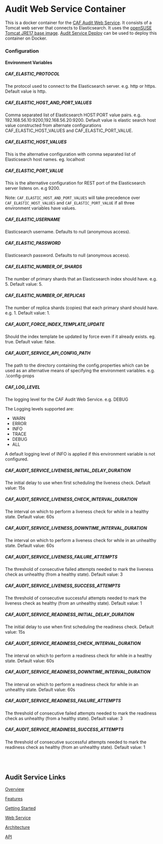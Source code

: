 # Audit Web Service Container

This is a docker container for the [CAF Audit Web Service](https://github.com/CAFAudit/audit-service/tree/develop/caf-audit-service). It consists of a Tomcat web server that connects to Elasticsearch. It uses the [openSUSE Tomcat JRE17 base image](https://github.com/CAFapi/opensuse-tomcat-jre17-image). [Audit Service Deploy](https://github.com/CAFAudit/audit-service-deploy) can be used to deploy this container on Docker.

### Configuration

#### Environment Variables

##### CAF\_ELASTIC\_PROTOCOL
The protocol used to connect to the Elasticsearch server. e.g. http or https. Default value is http.

##### CAF\_ELASTIC\_HOST\_AND\_PORT\_VALUES
Comma separated list of Elasticsearch HOST:PORT value pairs. e.g. 192.168.56.10:9200,192.168.56.20:9200. Default value is elastic search host value constructed from alternate configurations CAF_ELASTIC_HOST_VALUES and CAF_ELASTIC_PORT_VALUE.

##### CAF\_ELASTIC\_HOST\_VALUES
This is the alternative configuration with comma separated list of Elasticsearch host names. eg. localhost

##### CAF\_ELASTIC\_PORT\_VALUE
This is the alternative configuration for REST port of the Elasticsearch server listens on. e.g 9200.

Note: `CAF_ELASTIC_HOST_AND_PORT_VALUES` will take precedence over `CAF_ELASTIC_HOST_VALUES` and `CAF_ELASTIC_PORT_VALUE` if all three environment variables have values.

##### CAF\_ELASTIC\_USERNAME
Elasticsearch username. Defaults to null (anonymous access).

##### CAF\_ELASTIC\_PASSWORD
Elasticsearch password. Defaults to null (anonymous access).

##### CAF\_ELASTIC\_NUMBER\_OF\_SHARDS
The number of primary shards that an Elasticsearch index should have. e.g. 5. Default value: 5.

##### CAF\_ELASTIC\_NUMBER\_OF\_REPLICAS
The number of replica shards (copies) that each primary shard should have. e.g. 1. Default value: 1.

##### CAF\_AUDIT\_FORCE\_INDEX\_TEMPLATE\_UPDATE 
Should the index template be updated by force even if it already exists. eg. true. Default value: false.

##### CAF\_AUDIT\_SERVICE\_API\_CONFIG\_PATH

The path to the directory containing the config.properties which can be used as an alternative means of specifying the environment variables. e.g. .\config-props

##### CAF\_LOG\_LEVEL

The logging level for the CAF Audit Web Service. e.g. DEBUG

The Logging levels supported are:

* WARN
* ERROR
* INFO
* TRACE
* DEBUG
* ALL

A default logging level of INFO is applied if this environment variable is not configured.

##### CAF\_AUDIT\_SERVICE\_LIVENESS\_INITIAL\_DELAY\_DURATION
The initial delay to use when first scheduling the liveness check. Default value: 15s

##### CAF\_AUDIT\_SERVICE\_LIVENESS\_CHECK\_INTERVAL\_DURATION
The interval on which to perform a liveness check for while in a healthy state. Default value: 60s

##### CAF\_AUDIT\_SERVICE\_LIVENESS\_DOWNTIME\_INTERVAL\_DURATION
The interval on which to perform a liveness check for while in an unhealthy state. Default value: 60s

##### CAF\_AUDIT\_SERVICE\_LIVENESS\_FAILURE\_ATTEMPTS
The threshold of consecutive failed attempts needed to mark the liveness check as unhealthy (from a healthy state). Default value: 3

##### CAF\_AUDIT\_SERVICE\_LIVENESS\_SUCCESS\_ATTEMPTS
The threshold of consecutive successful attempts needed to mark the liveness check as healthy (from an unhealthy state). Default value: 1

##### CAF\_AUDIT\_SERVICE\_READINESS\_INITIAL\_DELAY\_DURATION
The initial delay to use when first scheduling the readiness check. Default value: 15s

##### CAF\_AUDIT\_SERVICE\_READINESS\_CHECK\_INTERVAL\_DURATION
The interval on which to perform a readiness check for while in a healthy state. Default value: 60s

##### CAF\_AUDIT\_SERVICE\_READINESS\_DOWNTIME\_INTERVAL\_DURATION
The interval on which to perform a readiness check for while in an unhealthy state. Default value: 60s

##### CAF\_AUDIT\_SERVICE\_READINESS\_FAILURE\_ATTEMPTS
The threshold of consecutive failed attempts needed to mark the readiness check as unhealthy (from a healthy state). Default value: 3

##### CAF\_AUDIT\_SERVICE\_READINESS\_SUCCESS\_ATTEMPTS
The threshold of consecutive successful attempts needed to mark the readiness check as healthy (from an unhealthy state). Default value: 1

<br></br>

## Audit Service Links

[Overview](https://cafaudit.github.io/audit-service/pages/en-us/overview)

[Features](https://cafaudit.github.io/audit-service/pages/en-us/Features)

[Getting Started](https://cafaudit.github.io/audit-service/pages/en-us/Getting-Started)

[Web Service](https://cafaudit.github.io/audit-service/pages/en-us/Web-Service)

[Architecture](https://cafaudit.github.io/audit-service/pages/en-us/Architecture)

[API](https://cafaudit.github.io/audit-service/pages/en-us/Client-API)
